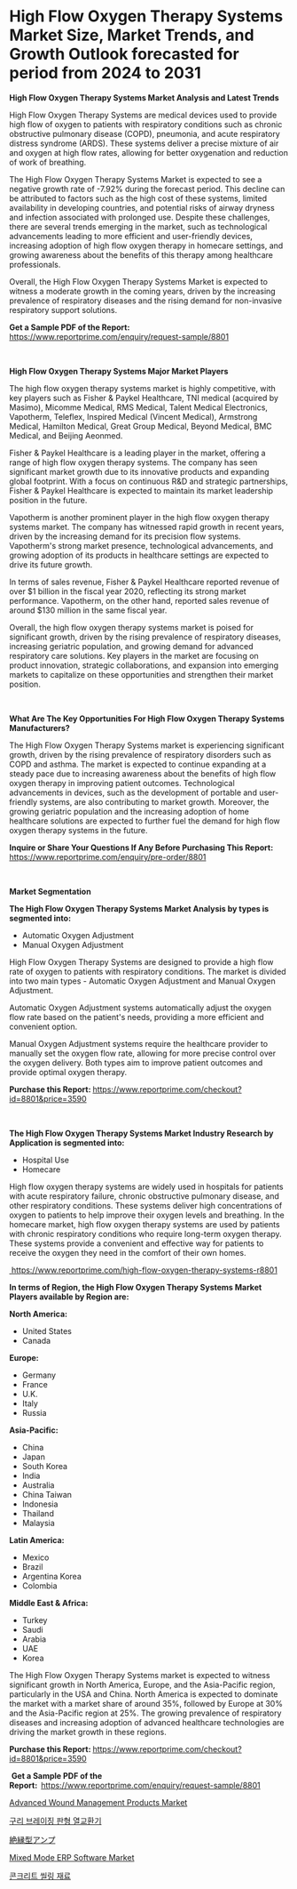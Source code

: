 <p><h1>High Flow Oxygen Therapy Systems Market Size, Market Trends, and Growth Outlook forecasted for period from 2024 to 2031</h1></p><p><strong>High Flow Oxygen Therapy Systems Market Analysis and Latest Trends</strong></p>
<p><p>High Flow Oxygen Therapy Systems are medical devices used to provide high flow of oxygen to patients with respiratory conditions such as chronic obstructive pulmonary disease (COPD), pneumonia, and acute respiratory distress syndrome (ARDS). These systems deliver a precise mixture of air and oxygen at high flow rates, allowing for better oxygenation and reduction of work of breathing.</p><p>The High Flow Oxygen Therapy Systems Market is expected to see a negative growth rate of -7.92% during the forecast period. This decline can be attributed to factors such as the high cost of these systems, limited availability in developing countries, and potential risks of airway dryness and infection associated with prolonged use. Despite these challenges, there are several trends emerging in the market, such as technological advancements leading to more efficient and user-friendly devices, increasing adoption of high flow oxygen therapy in homecare settings, and growing awareness about the benefits of this therapy among healthcare professionals.</p><p>Overall, the High Flow Oxygen Therapy Systems Market is expected to witness a moderate growth in the coming years, driven by the increasing prevalence of respiratory diseases and the rising demand for non-invasive respiratory support solutions.</p></p>
<p><strong>Get a Sample PDF of the Report:&nbsp;</strong> <a href="https://www.reportprime.com/enquiry/request-sample/8801">https://www.reportprime.com/enquiry/request-sample/8801</a></p>
<p>&nbsp;</p>
<p><strong>High Flow Oxygen Therapy Systems Major Market Players</strong></p>
<p><p>The high flow oxygen therapy systems market is highly competitive, with key players such as Fisher & Paykel Healthcare, TNI medical (acquired by Masimo), Micomme Medical, RMS Medical, Talent Medical Electronics, Vapotherm, Teleflex, Inspired Medical (Vincent Medical), Armstrong Medical, Hamilton Medical, Great Group Medical, Beyond Medical, BMC Medical, and Beijing Aeonmed.</p><p>Fisher & Paykel Healthcare is a leading player in the market, offering a range of high flow oxygen therapy systems. The company has seen significant market growth due to its innovative products and expanding global footprint. With a focus on continuous R&D and strategic partnerships, Fisher & Paykel Healthcare is expected to maintain its market leadership position in the future.</p><p>Vapotherm is another prominent player in the high flow oxygen therapy systems market. The company has witnessed rapid growth in recent years, driven by the increasing demand for its precision flow systems. Vapotherm's strong market presence, technological advancements, and growing adoption of its products in healthcare settings are expected to drive its future growth.</p><p>In terms of sales revenue, Fisher & Paykel Healthcare reported revenue of over $1 billion in the fiscal year 2020, reflecting its strong market performance. Vapotherm, on the other hand, reported sales revenue of around $130 million in the same fiscal year.</p><p>Overall, the high flow oxygen therapy systems market is poised for significant growth, driven by the rising prevalence of respiratory diseases, increasing geriatric population, and growing demand for advanced respiratory care solutions. Key players in the market are focusing on product innovation, strategic collaborations, and expansion into emerging markets to capitalize on these opportunities and strengthen their market position.</p></p>
<p>&nbsp;</p>
<p><strong>What Are The Key Opportunities For High Flow Oxygen Therapy Systems Manufacturers?</strong></p>
<p><p>The High Flow Oxygen Therapy Systems market is experiencing significant growth, driven by the rising prevalence of respiratory disorders such as COPD and asthma. The market is expected to continue expanding at a steady pace due to increasing awareness about the benefits of high flow oxygen therapy in improving patient outcomes. Technological advancements in devices, such as the development of portable and user-friendly systems, are also contributing to market growth. Moreover, the growing geriatric population and the increasing adoption of home healthcare solutions are expected to further fuel the demand for high flow oxygen therapy systems in the future.</p></p>
<p><strong>Inquire or Share Your Questions If Any Before Purchasing This Report:</strong> <a href="https://www.reportprime.com/enquiry/pre-order/8801">https://www.reportprime.com/enquiry/pre-order/8801</a></p>
<p>&nbsp;</p>
<p><strong>Market Segmentation</strong></p>
<p><strong>The High Flow Oxygen Therapy Systems Market Analysis by types is segmented into:</strong></p>
<p><ul><li>Automatic Oxygen Adjustment</li><li>Manual Oxygen Adjustment</li></ul></p>
<p><p>High Flow Oxygen Therapy Systems are designed to provide a high flow rate of oxygen to patients with respiratory conditions. The market is divided into two main types - Automatic Oxygen Adjustment and Manual Oxygen Adjustment. </p><p>Automatic Oxygen Adjustment systems automatically adjust the oxygen flow rate based on the patient's needs, providing a more efficient and convenient option. </p><p>Manual Oxygen Adjustment systems require the healthcare provider to manually set the oxygen flow rate, allowing for more precise control over the oxygen delivery. Both types aim to improve patient outcomes and provide optimal oxygen therapy.</p></p>
<p><strong>Purchase this Report:&nbsp;</strong><a href="https://www.reportprime.com/checkout?id=8801&price=3590">https://www.reportprime.com/checkout?id=8801&price=3590</a></p>
<p>&nbsp;</p>
<p><strong>The High Flow Oxygen Therapy Systems Market Industry Research by Application is segmented into:</strong></p>
<p><ul><li>Hospital Use</li><li>Homecare</li></ul></p>
<p><p>High flow oxygen therapy systems are widely used in hospitals for patients with acute respiratory failure, chronic obstructive pulmonary disease, and other respiratory conditions. These systems deliver high concentrations of oxygen to patients to help improve their oxygen levels and breathing. In the homecare market, high flow oxygen therapy systems are used by patients with chronic respiratory conditions who require long-term oxygen therapy. These systems provide a convenient and effective way for patients to receive the oxygen they need in the comfort of their own homes.</p></p>
<p><a href="https://www.reportprime.com/high-flow-oxygen-therapy-systems-r8801">&nbsp;https://www.reportprime.com/high-flow-oxygen-therapy-systems-r8801</a></p>
<p><strong>In terms of Region, the High Flow Oxygen Therapy Systems Market Players available by Region are:</strong></p>
<p>
    <p> <strong> North America: </strong>
        <ul>
            <li>United States</li>
            <li>Canada</li>
        </ul>
        </p> 
    <p> <strong> Europe: </strong>
        <ul>
            <li>Germany</li>
            <li>France</li>
            <li>U.K.</li>
            <li>Italy</li>
            <li>Russia</li>
        </ul>
        </p> 
    <p> <strong> Asia-Pacific: </strong>
        <ul>
            <li>China</li>
            <li>Japan</li>
            <li>South Korea</li>
            <li>India</li>
            <li>Australia</li>
            <li>China Taiwan</li>
            <li>Indonesia</li>
            <li>Thailand</li>
            <li>Malaysia</li>
        </ul>
        </p> 
    <p> <strong> Latin America: </strong>
        <ul>
            <li>Mexico</li>
            <li>Brazil</li>
            <li>Argentina Korea</li>
            <li>Colombia</li>
        </ul>
        </p> 
    <p> <strong> Middle East & Africa: </strong>
        <ul>
            <li>Turkey</li>
            <li>Saudi</li>
            <li>Arabia</li>
            <li>UAE</li>
            <li>Korea</li>
        </ul>
    </p>
    </p>
<p><p>The High Flow Oxygen Therapy Systems market is expected to witness significant growth in North America, Europe, and the Asia-Pacific region, particularly in the USA and China. North America is expected to dominate the market with a market share of around 35%, followed by Europe at 30% and the Asia-Pacific region at 25%. The growing prevalence of respiratory diseases and increasing adoption of advanced healthcare technologies are driving the market growth in these regions.</p></p>
<p><strong>Purchase this Report: </strong><a href="https://www.reportprime.com/checkout?id=8801&price=3590">https://www.reportprime.com/checkout?id=8801&price=3590</a></p>
<p>&nbsp;<strong>Get a Sample PDF of the Report:&nbsp;&nbsp;</strong><a href="https://www.reportprime.com/enquiry/request-sample/8801">https://www.reportprime.com/enquiry/request-sample/8801</a></p>
<p><strong></strong></p>
<p><p><a href="https://github.com/kulaberyasin52/Market-Research-Report-List-1/blob/main/advanced-wound-management-products-market.md">Advanced Wound Management Products Market</a></p><p><a href="https://github.com/joannescott9078/Market-Research-Report-List-1/blob/main/234606697769.md">구리 브레이징 판형 열교환기</a></p><p><a href="https://github.com/reliezer65/Market-Research-Report-List-2/blob/main/278157677746.md">絶縁型アンプ</a></p><p><a href="https://issuu.com/reportprime-2/docs/mixed-mode-erp-software-market-size-2030.pptx">Mixed Mode ERP Software Market</a></p><p><a href="https://github.com/khairinauzunul/Market-Research-Report-List-1/blob/main/545875897772.md">콘크리트 씰링 재료</a></p></p>